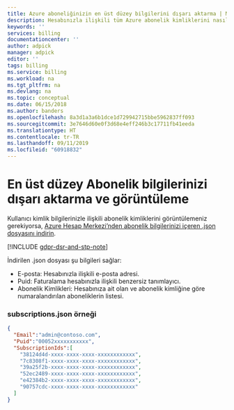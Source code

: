 ```yaml
---
title: Azure aboneliğinizin en üst düzey bilgilerini dışarı aktarma | Microsoft Docs
description: Hesabınızla ilişkili tüm Azure abonelik kimliklerini nasıl görüntüleyebileceğinizi açıklar.
keywords: ''
services: billing
documentationcenter: ''
author: adpick
manager: adpick
editor: ''
tags: billing
ms.service: billing
ms.workload: na
ms.tgt_pltfrm: na
ms.devlang: na
ms.topic: conceptual
ms.date: 06/15/2018
ms.author: banders
ms.openlocfilehash: 8a3d1a3a6b1dce1d729942715bbe5962837ff093
ms.sourcegitcommit: 3e7646d60e0f3d68e4eff246b3c17711fb41eeda
ms.translationtype: HT
ms.contentlocale: tr-TR
ms.lasthandoff: 09/11/2019
ms.locfileid: "60918832"
---
```

# <a name="export-and-view-your-top-level-subscription-information"></a>En üst düzey Abonelik bilgilerinizi dışarı aktarma ve görüntüleme
Kullanıcı kimlik bilgilerinizle ilişkili abonelik kimliklerini görüntülemeniz gerekiyorsa, [Azure Hesap Merkezi’nden abonelik bilgilerinizi içeren .json dosyasını indirin](https://account.azure.com/subscriptions/download).

[!INCLUDE [gdpr-dsr-and-stp-note](../../includes/gdpr-dsr-and-stp-note.md)]

İndirilen .json dosyası şu bilgileri sağlar:
- E-posta: Hesabınızla ilişkili e-posta adresi.
- Puid: Faturalama hesabınızla ilişkili benzersiz tanımlayıcı.
- Abonelik Kimlikleri: Hesabınıza ait olan ve abonelik kimliğine göre numaralandırılan aboneliklerin listesi.

### <a name="subscriptionsjson-sample"></a>subscriptions.json örneği

```json
{
  "Email":"admin@contoso.com",
  "Puid":"00052xxxxxxxxxxx",
  "SubscriptionIds":[
    "38124d4d-xxxx-xxxx-xxxx-xxxxxxxxxxxx",
    "7c8308f1-xxxx-xxxx-xxxx-xxxxxxxxxxxx",
    "39a25f2b-xxxx-xxxx-xxxx-xxxxxxxxxxxx",
    "52ec2489-xxxx-xxxx-xxxx-xxxxxxxxxxxx",
    "e42384b2-xxxx-xxxx-xxxx-xxxxxxxxxxxx",
    "90757cdc-xxxx-xxxx-xxxx-xxxxxxxxxxxx"
  ]
}
```
